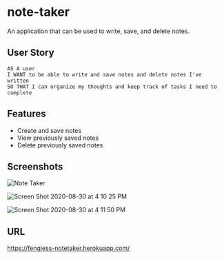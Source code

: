# note-taker

An application that can be used to write, save, and delete notes.

## User Story

```
AS A user
I WANT to be able to write and save notes and delete notes I've written
SO THAT I can organize my thoughts and keep track of tasks I need to complete
```

## Features

* Create and save notes
* View previously saved notes
* Delete previously saved notes


## Screenshots

![Note Taker](https://user-images.githubusercontent.com/65512016/91671804-987a1b80-eade-11ea-86bc-e1ed30e463f1.gif)

![Screen Shot 2020-08-30 at 4 10 25 PM](https://user-images.githubusercontent.com/65512016/91671448-a9755d80-eadb-11ea-987d-67fce05f3da9.png)

![Screen Shot 2020-08-30 at 4 11 50 PM](https://user-images.githubusercontent.com/65512016/91671454-b42ff280-eadb-11ea-88d8-a5d53ea20b23.png)

## URL

https://fengjess-notetaker.herokuapp.com/
